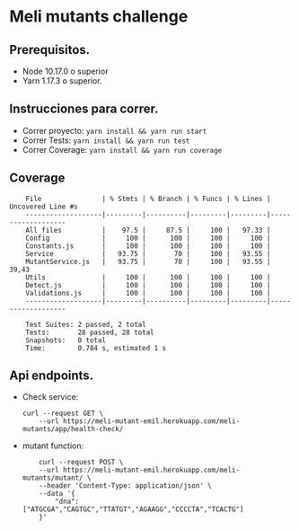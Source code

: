 # Meli mutants challenge

## Prerequisitos.
- Node 10.17.0 o superior
- Yarn 1.17.3 o superior.

## Instrucciones para correr.
- Correr proyecto: ```yarn install && yarn run start```
- Correr Tests: ```yarn install && yarn run test```
- Correr Coverage: ```yarn install && yarn run coverage```

## Coverage
```
    File               | % Stmts | % Branch | % Funcs | % Lines | Uncovered Line #s 
    -------------------|---------|----------|---------|---------|-------------------
    All files          |    97.5 |     87.5 |     100 |   97.33 |                   
    Config             |     100 |      100 |     100 |     100 |                   
    Constants.js       |     100 |      100 |     100 |     100 |                   
    Service            |   93.75 |       70 |     100 |   93.55 |                   
    MutantService.js   |   93.75 |       70 |     100 |   93.55 | 39,43             
    Utils              |     100 |      100 |     100 |     100 |                   
    Detect.js          |     100 |      100 |     100 |     100 |                   
    Validations.js     |     100 |      100 |     100 |     100 |                   
    -------------------|---------|----------|---------|---------|-------------------

    Test Suites: 2 passed, 2 total
    Tests:       28 passed, 28 total
    Snapshots:   0 total
    Time:        0.784 s, estimated 1 s
```

## Api endpoints.
- Check service: 
    ```
    curl --request GET \
        --url https://meli-mutant-emil.herokuapp.com/meli-mutants/app/health-check/
    ```

- mutant function: 
    ```
        curl --request POST \
        --url https://meli-mutant-emil.herokuapp.com/meli-mutants/mutant/ \
        --header 'Content-Type: application/json' \
        --data '{
            "dna": ["ATGCGA","CAGTGC","TTATGT","AGAAGG","CCCCTA","TCACTG"]
        }'
    ```